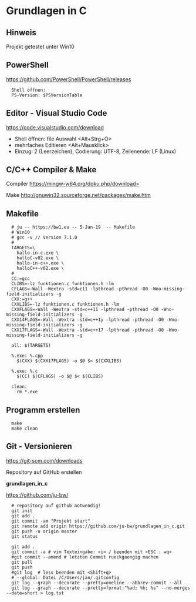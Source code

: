 # Grundlagen in C

## Hinweis

Projekt getestet unter Win10 

## PowerShell

<https://github.com/PowerShell/PowerShell/releases>

~~~
  Shell öffnen: 
  PS-Version: $PSVersionTable
~~~

## Editor - Visual Studio Code 

<https://code.visualstudio.com/download>

- Shell öffnen: file Auswahl   <Alt+Strg+O>
- mehrfaches Editieren         <Alt+Mausklick>
- Einzug: 2 (Leerzeichen), Codierung: UTF-8, Zeilenende: LF (Linux)

## C/C++ Compiler & Make

Compiler https://mingw-w64.org/doku.php/download>

Make <http://gnuwin32.sourceforge.net/packages/make.htm>

## Makefile

~~~
  # ju -- https://bw1.eu -- 5-Jan-19  -- Makefile
  # Win10
  # gcc -v // Version 7.1.0
  #
  TARGETS=\
    hallo-in-c.exe \
    halloC-v02.exe \
    hallo-in-c++.exe \
    halloC++-v02.exe \
  # 
  CC:=gcc
  CLIBS=-lz funktionen.c funktionen.h -lm
  CFLAGS=-Wall -Wextra -std=c11 -lpthread -pthread -O0 -Wno-missing-field-initializers -g
  CXX:=g++
  CXXLIBS=-lz funktionen.c funktionen.h -lm
  CXXFLAGS=-Wall -Wextra -std=c++11 -lpthread -pthread -O0 -Wno-missing-field-initializers -g
  CXX14FLAGS=-Wall -Wextra -std=c++1y -lpthread -pthread -O0 -Wno-missing-field-initializers -g
  CXX17FLAGS=-Wall -Wextra -std=c++17 -lpthread -pthread -O0 -Wno-missing-field-initializers -g

  all: $(TARGETS)

  %.exe: %.cpp
    $(CXX) $(CXX17FLAGS) -o $@ $< $(CXXLIBS)

  %.exe: %.c
    $(CC) $(CFLAGS) -o $@ $< $(CLIBS)

  clean:
    rm *.exe
~~~

## Programm erstellen

~~~
  make
  make clean
~~~

## Git - Versionieren

<https://git-scm.com/downloads>

Repository auf GitHub erstellen

**grundlagen_in_c**

<https://github.com/ju-bw/>

~~~
  # repository auf github notwendig!
  git init
  git add .
  git commit -am "Projekt start"
  git remote add origin https://github.com/ju-bw/grundlagen_in_c.git
  git push -u origin master 
  git status

  git add .
  git commit -a # vim Texteingabe: <i> / beenden mit <ESC : wq>
  #git commit --amend # letzten Commit rueckgaengig machen
  git pull
  git push
  #git log  # less beenden mit <Shift+q>
  # --global: Datei /C/Users/jan/.gitconfig
  git log --graph --decorate --pretty=oneline --abbrev-commit --all
  git log --graph --decorate --pretty=format:"%ad; %h; %s" --no-merges --date=short > log.txt
~~~

